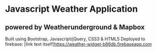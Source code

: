 # Javascript Weather Application
## powered by Weatherunderground & Mapbox
Built using Bootstrap, Javascript/jQuery, CSS3 & HTML5
Deployed to firebase: [link text itself]https://weather-widget-b86db.firebaseapp.com
